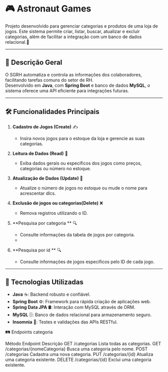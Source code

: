 # 🎮 Astronaut Games

Projeto desenvolvido para gerenciar categorias e produtos de uma loja de jogos. Este sistema permite criar, listar, buscar, atualizar e excluir categorias, além de facilitar a integração com um banco de dados relacional.🚀

---

## 📝 **Descrição Geral**

O SGRH automatiza e controla as informações dos colaboradores, facilitando tarefas comuns do setor de RH.  
Desenvolvido em **Java**, com **Spring Boot** e banco de dados **MySQL**, o sistema oferece uma API eficiente para integrações futuras.  

---

## 🛠️ **Funcionalidades Principais**

1. **Cadastro de Jogos (Create)** ✍️  
   - Insira novos jogos para o estoque da loja e gerencie as suas categorias.  

2. **Leitura de Dados (Read)** 📄  
   - Exiba dados gerais ou específicos dos jogos como preços, categorias ou número no estoque.  

3. **Atualização de Dados (Update)** 🔄  
   - Atualize o número de jogos no estoque ou mude o nome para acrescentar dlcs.  

4. **Exclusão de jogos ou categorias(Delete)** ❌  
   - Remova registros utilizando o ID.  

5. **Pesquisa por categoria ** 🔍  
   - Consulte informações da tabela de jogos por categoria.
   - 
6. **Pesquisa por id ** 🔍  
   - Consulte informações de jogos especificos pelo ID de cada jogo.  
---

## 🔧 **Tecnologias Utilizadas**

- **Java** ☕: Backend robusto e confiável.  
- **Spring Boot** ⚙️: Framework para rápida criação de aplicações web.  
- **Spring Data JPA** 🛢️: Interação com MySQL através de ORM.  
- **MySQL** 🗄️: Banco de dados relacional para armazenamento seguro.  
- **Insomnia** 🧪: Testes e validações das APIs RESTful.  


🛤️ Endpoints categoria

Método	Endpoint	Descrição
GET	/categorias	Lista todas as categorias.
GET	/categorias/{nomeCategoria}	Busca uma categoria pelo nome.
POST	/categorias	Cadastra uma nova categoria.
PUT	/categorias/{id}	Atualiza uma categoria existente.
DELETE	/categorias/{id}	Exclui uma categoria existente.









